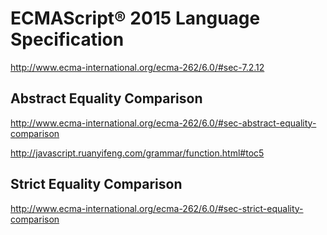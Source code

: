 # ECMAScript® 2015 Language Specification



http://www.ecma-international.org/ecma-262/6.0/#sec-7.2.12



## Abstract Equality Comparison


http://www.ecma-international.org/ecma-262/6.0/#sec-abstract-equality-comparison


http://javascript.ruanyifeng.com/grammar/function.html#toc5


## Strict Equality Comparison

http://www.ecma-international.org/ecma-262/6.0/#sec-strict-equality-comparison
















